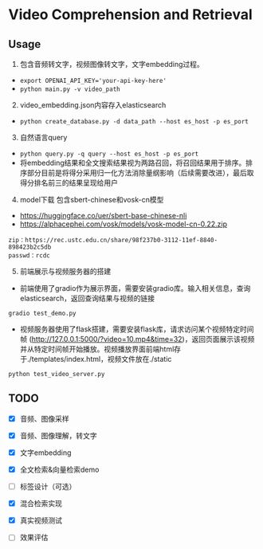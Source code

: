 # Video Comprehension and Retrieval

## Usage
1. 包含音频转文字，视频图像转文字，文字embedding过程。

- `export OPENAI_API_KEY='your-api-key-here'`
- `python main.py -v video_path`

2. video_embedding.json内容存入elasticsearch
- `python create_database.py -d data_path --host es_host -p es_port`

3. 自然语言query
- `python query.py -q query --host es_host -p es_port`
- 将embedding结果和全文搜索结果视为两路召回，将召回结果用于排序。排序部分目前是将得分采用归一化方法消除量纲影响（后续需要改进），最后取得分排名前三的结果呈现给用户

4. model下载
包含sbert-chinese和vosk-cn模型
- https://huggingface.co/uer/sbert-base-chinese-nli
- https://alphacephei.com/vosk/models/vosk-model-cn-0.22.zip
``` 
zip：https://rec.ustc.edu.cn/share/98f237b0-3112-11ef-8840-898423b2c5db
passwd：rcdc
```

5. 前端展示与视频服务器的搭建
- 前端使用了gradio作为展示界面，需要安装gradio库。输入相关信息，查询elasticsearch，返回查询结果与视频的链接
``` 
gradio test_demo.py
```
- 视频服务器使用了flask搭建，需要安装flask库，请求访问某个视频特定时间帧 (http://127.0.0.1:5000/?video=10.mp4&time=32)，返回页面展示该视频并从特定时间帧开始播放。视频播放界面前端html存于./templates/index.html，视频文件放在./static
``` 
python test_video_server.py
```

## TODO

- [x] 音频、图像采样
- [x] 音频、图像理解，转文字
- [x] 文字embedding
- [x] 全文检索&向量检索demo
- [ ] 标签设计（可选）
- [x] 混合检索实现
- [x] 真实视频测试
- [ ] 效果评估



